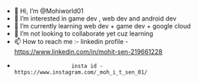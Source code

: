 - 👋 Hi, I’m @Mohiworld01
- 👀 I’m interested in game dev , web dev and android dev
- 🌱 I’m currently learning web dev + game dev + google cloud 
- 💞️ I’m not looking to collaborate yet cuz learning 
- 📫 How to reach me :- linkedin profile -https://www.linkedin.com/in/mohit-sen-219661228
-                       insta id - https://www.instagram.com/_moh_i_t_sen_01/

<!---
Mohiworld01/Mohiworld01 is a ✨ special ✨ repository because its `README.md` (this file) appears on your GitHub profile.
You can click the Preview link to take a look at your changes.
--->
